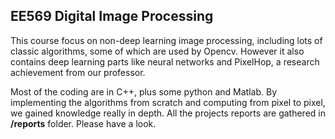 ## EE569 Digital Image Processing

This course focus on non-deep learning image processing, including lots of classic algorithms, some of which are used by Opencv. However it also contains deep learning parts like neural networks and PixelHop, a research achievement from our professor.

Most of the coding are in C++, plus some python and Matlab. By implementing the algorithms from scratch and computing from pixel to pixel, we gained knowledge really in depth. All the projects reports are gathered in **/reports** folder. Please have a look.